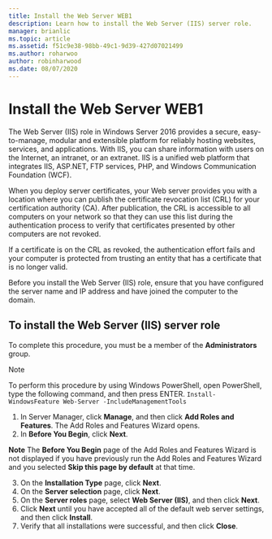 ```yaml
---
title: Install the Web Server WEB1
description: Learn how to install the Web Server (IIS) server role.
manager: brianlic
ms.topic: article
ms.assetid: f51c9e38-98bb-49c1-9d39-427d07021499
ms.author: roharwoo
author: robinharwood
ms.date: 08/07/2020
---
```

# Install the Web Server WEB1

>

The Web Server (IIS) role in Windows Server 2016 provides a secure, easy-to-manage, modular and extensible platform for reliably hosting websites, services, and applications. With IIS, you can share information with users on the Internet, an intranet, or an extranet. IIS is a unified web platform that integrates IIS, ASP.NET, FTP services, PHP, and Windows Communication Foundation (WCF).

When you deploy server certificates, your Web server provides you with a location where you can publish the certificate revocation list (CRL) for your certification authority (CA). After publication, the CRL is accessible to all computers on your network so that they can use this list during the authentication process to verify that certificates presented by other computers are not revoked.

If a certificate is on the CRL as revoked, the authentication effort fails and your computer is protected from trusting an entity that has a certificate that is no longer valid.

Before you install the Web Server (IIS) role, ensure that you have configured the server name and IP address and have joined the computer to the domain.

## To install the Web Server (IIS) server role
To complete this procedure, you must be a member of the **Administrators** group.

>[!NOTE]
>To perform this procedure by using Windows PowerShell, open PowerShell, type the following command, and then press ENTER.
`Install-WindowsFeature Web-Server -IncludeManagementTools`

1.  In Server Manager, click **Manage**, and then click **Add Roles and Features**. The Add Roles and Features Wizard opens.
2.  In **Before You Begin**, click **Next**.

**Note**
The **Before You Begin** page of the Add Roles and Features Wizard is not displayed if you have previously run the Add Roles and Features Wizard and you selected **Skip this page by default** at that time.

3. On the **Installation Type** page, click **Next**.
4. On the **Server selection** page, click **Next**.
5. On the **Server roles** page, select **Web Server (IIS)**, and then click **Next**.
6. Click **Next** until you have accepted all of the default web server settings, and then click **Install**.
7. Verify that all installations were successful, and then click **Close**.
